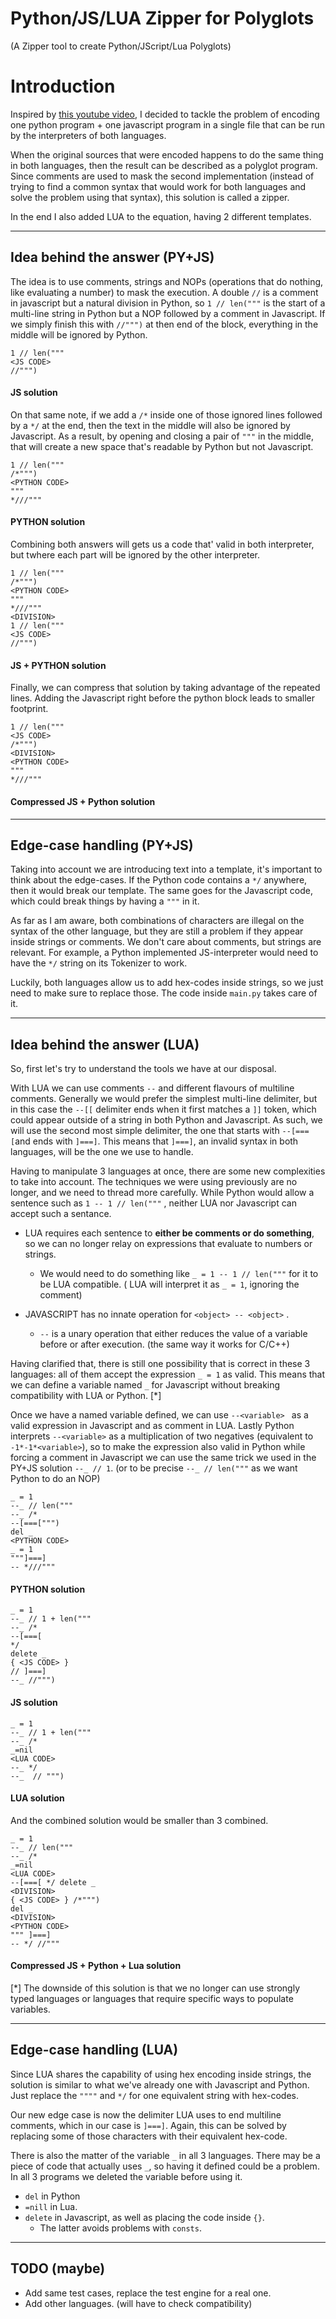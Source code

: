 # Python/JS/LUA Zipper for Polyglots
(A Zipper tool to create Python/JScript/Lua Polyglots)


# Introduction

Inspired by [this youtube video](https://www.youtube.com/watch?v=dbf9e7okjm8), I decided to tackle the problem of 
encoding one python program + one javascript program in a single file that can be run by the interpreters of both 
languages. 

When the original sources that were encoded happens to do the same thing in both languages, then the result can be
described as a polyglot program. Since comments are used to mask the second implementation (instead of trying to find a
common syntax that would work for both languages and solve the problem using that syntax), this solution is called a
zipper.

In the end I also added LUA to the equation, having 2 different templates.

-----

## Idea behind the answer (PY+JS)

The idea is to use comments, strings and NOPs (operations that do nothing, like evaluating a number) to mask the 
execution. A double `//` is a comment in javascript but a natural division in Python, so `1 // len("""` is the 
start of a multi-line string in Python but a NOP followed by a comment in Javascript. If we simply finish this with 
`//""")` at then end of the block, everything in the middle will be ignored by Python.

    1 // len("""
    <JS CODE>
    //""")
#### JS solution

On that same note, if we add a `/*` inside one of those ignored lines followed by a `*/` at the end, then the text in 
the middle will also be ignored by Javascript. As a result, by opening and closing a pair of `"""` in the middle, 
that will create a new space that's readable by Python but not Javascript.

    1 // len("""
    /*""")
    <PYTHON CODE>
    """
    *///"""
#### PYTHON solution

Combining both answers will gets us a code that' valid in both interpreter, but twhere each part will be ignored by the
other interpreter.

    1 // len("""
    /*""")
    <PYTHON CODE>
    """
    *///"""
    <DIVISION>
    1 // len("""
    <JS CODE>
    //""")
#### JS + PYTHON solution

Finally, we can compress that solution by taking advantage of the repeated lines.  Adding the Javascript right before 
the python block leads to smaller footprint.

    1 // len("""
    <JS CODE>
    /*""")
    <DIVISION>
    <PYTHON CODE>
    """
    *///"""
#### Compressed JS + Python solution

 ------

 ## Edge-case handling (PY+JS)

Taking into account we are introducing text into a template, it's important to think about the edge-cases. If the Python 
code contains a `*/` anywhere, then it would break our template. The same goes for the Javascript code, which could 
break things by having a `"""` in it.

As far as I am aware, both combinations of characters are illegal on the syntax of the other language, but they are
still a problem if they appear inside strings or comments. We don't care about comments, but strings are relevant. 
For example,  a Python implemented JS-interpreter would need to have the `*/` string on its Tokenizer to work.

Luckily, both languages allow us to add hex-codes inside strings, so we just need to make sure to replace those. The 
code inside `main.py` takes care of it.


-----

## Idea behind the answer (LUA)

So, first let's try to understand the tools we have at our disposal. 

With LUA we can use comments `--` and different flavours of multiline comments. Generally we would prefer the simplest 
multi-line delimiter, but in this case the `--[[` delimiter ends when it first matches a `]]` token, which could appear 
outside of a string in both Python and Javascript. As such, we will use the second most simple delimiter, the one that 
starts with `--[===[`and ends with `]===]`. This means that `]===]`, an invalid syntax in both languages, will be the 
one we use to handle.

Having to manipulate 3 languages at once, there are some new complexities to take into account. The techniques we were 
using previously are no longer, and we need to thread more carefully. While Python would allow a sentence such as 
`1 -- 1 // len("""` , neither LUA nor Javascript can accept such a sentance. 

* LUA requires each sentence to **either be comments or do something**, so we can no longer relay on expressions that 
  evaluate to numbers or strings. 

  * We would need to do something like `_ = 1 -- 1 // len("""` for it to be LUA 
  compatible. ( LUA will interpret it as `_ = 1`, ignoring the comment)


* JAVASCRIPT has no innate operation for `<object> -- <object>` . 
  * `--` is a unary operation that either reduces the value of a variable before or after execution. 
    (the same way it works for C/C++)


Having clarified that, there is still one possibility that is correct in these 3 languages: all of them accept the 
expression `_ = 1` as valid. This means that we can define a variable named `_` for Javascript without breaking 
compatibility with LUA or Python. [*] 

Once we have a named variable defined, we can use `--<variable> ` as a valid expression in Javascript and as comment in 
LUA. Lastly Python interprets `--<variable>` as a multiplication of two negatives (equivalent to `-1*-1*<variable>`), 
so to make the expression also valid in Python while forcing a comment in Javascript we can use the same trick we used 
in the PY+JS solution `--_ // 1`. (or to be precise `--_ // len("""` as we want Python to do an NOP) 

    _ = 1
    --_ // len("""
    --_ /*
    --[===[""")
    del _
    <PYTHON CODE>
    _ = 1
    """]===]
    -- *///"""
#### PYTHON solution


    _ = 1
    --_ // 1 + len("""
    --_ /*
    --[===[ 
    */
    delete _
    { <JS CODE> }
    // ]===]
    --_ //""")
#### JS solution

    _ = 1
    --_ // 1 + len("""
    --_ /*
    _=nil
    <LUA CODE>
    --_ */
    --_  // """)
#### LUA solution


And the combined solution would be smaller than 3 combined.

    _ = 1
    --_ // len("""
    --_ /* 
    _=nil
    <LUA CODE>
    --[===[ */ delete _
    <DIVISION>
    { <JS CODE> } /*""")
    del _
    <DIVISION>
    <PYTHON CODE>
    """ ]===]
    -- */ //"""
#### Compressed JS + Python + Lua solution



[*] The downside of this solution is that we no longer can use strongly typed languages or languages that require 
specific ways to populate variables.

------

## Edge-case handling (LUA)

Since LUA shares the capability of using hex encoding inside strings, the solution is similar to what we've already
one with Javascript and Python. Just replace the `""""` and `*/` for one equivalent string with hex-codes.

Our new edge case is now the delimiter LUA uses to end multiline comments, which in our case is `]===]`. Again, this can
be solved by replacing some of those characters with their equivalent hex-code.

There is also the matter of the variable `_` in all 3 languages. There may be a piece of code that actually uses `_`, 
so having it defined could be a problem. In all 3 programs we deleted the variable before using it.
   * `del` in Python
   * `=nill` in Lua.
   * `delete` in Javascript, as well as placing the code inside `{}`.
      * The latter avoids problems with `consts`.


------

## TODO (maybe)

* Add same test cases, replace the test engine for a real one.
* Add other languages. (will have to check compatibility)
